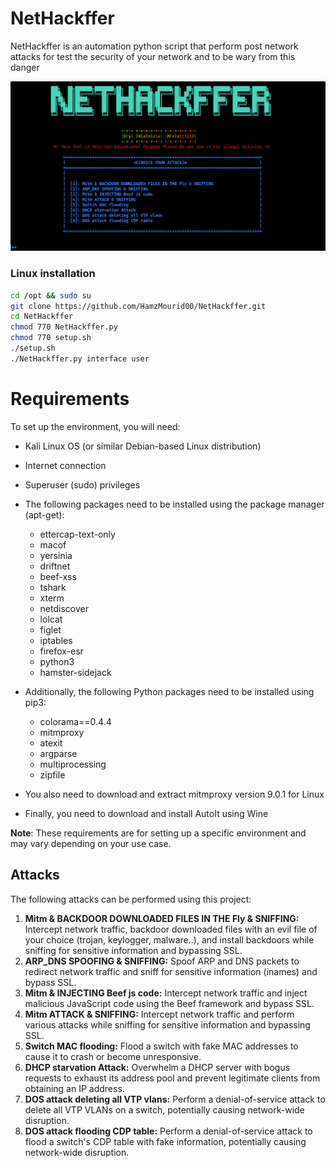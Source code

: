 
# NetHackffer

NetHackffer is an automation python script that perform post network attacks for test the security of your network and to be wary from this danger

![Github Banner](https://github.com/HamzMourid00/NetHackffer/blob/main/Nethackffer.png)

### Linux installation
```sh
cd /opt && sudo su
git clone https://github.com/HamzMourid00/NetHackffer.git
cd NetHackffer
chmod 770 NetHackffer.py
chmod 770 setup.sh
./setup.sh
./NetHackffer.py interface user
```
# Requirements

To set up the environment, you will need:

- Kali Linux OS (or similar Debian-based Linux distribution)
- Internet connection
- Superuser (sudo) privileges
- The following packages need to be installed using the package manager (apt-get):

    - ettercap-text-only
    - macof
    - yersinia
    - driftnet
    - beef-xss
    - tshark
    - xterm
    - netdiscover
    - lolcat
    - figlet
    - iptables
    - firefox-esr
    - python3
    - hamster-sidejack
    
- Additionally, the following Python packages need to be installed using pip3:

    - colorama==0.4.4
    - mitmproxy
    - atexit
    - argparse
    - multiprocessing
    - zipfile
    
- You also need to download and extract mitmproxy version 9.0.1 for Linux 
- Finally, you need to download and install AutoIt using Wine

**Note**: These requirements are for setting up a specific environment and may vary depending on your use case.

## Attacks

The following attacks can be performed using this project:

1. **Mitm & BACKDOOR DOWNLOADED FILES IN THE Fly & SNIFFING:** Intercept network traffic, backdoor downloaded files with an evil file of your choice (trojan, keylogger, malware..), and install backdoors while sniffing for sensitive information and bypassing SSL. 
2. **ARP_DNS SPOOFING & SNIFFING:** Spoof ARP and DNS packets to redirect network traffic and sniff for sensitive information (inames) and bypass SSL.
3. **Mitm & INJECTING Beef js code:** Intercept network traffic and inject malicious JavaScript code using the Beef framework and bypass SSL.
4. **Mitm ATTACK & SNIFFING:** Intercept network traffic and perform various attacks while sniffing for sensitive information and bypassing SSL.
5. **Switch MAC flooding:** Flood a switch with fake MAC addresses to cause it to crash or become unresponsive.
6. **DHCP starvation Attack:** Overwhelm a DHCP server with bogus requests to exhaust its address pool and prevent legitimate clients from obtaining an IP address.
7. **DOS attack deleting all VTP vlans:** Perform a denial-of-service attack to delete all VTP VLANs on a switch, potentially causing network-wide disruption.
8. **DOS attack flooding CDP table:** Perform a denial-of-service attack to flood a switch's CDP table with fake information, potentially causing network-wide disruption.
